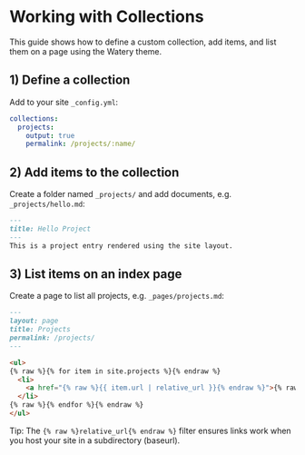 # Working with Collections

This guide shows how to define a custom collection, add items, and list them on a page using the Watery theme.

## 1) Define a collection

Add to your site `_config.yml`:

```yml
collections:
  projects:
    output: true
    permalink: /projects/:name/
```

## 2) Add items to the collection

Create a folder named `_projects/` and add documents, e.g. `_projects/hello.md`:

```markdown
---
title: Hello Project
---
This is a project entry rendered using the site layout.
```

## 3) List items on an index page

Create a page to list all projects, e.g. `_pages/projects.md`:

```markdown
---
layout: page
title: Projects
permalink: /projects/
---

<ul>
{% raw %}{% for item in site.projects %}{% endraw %}
  <li>
    <a href="{% raw %}{{ item.url | relative_url }}{% endraw %}">{% raw %}{{ item.title }}{% endraw %}</a>
  </li>
{% raw %}{% endfor %}{% endraw %}
</ul>
```

Tip: The `{% raw %}relative_url{% endraw %}` filter ensures links work when you host your site in a subdirectory (baseurl).
